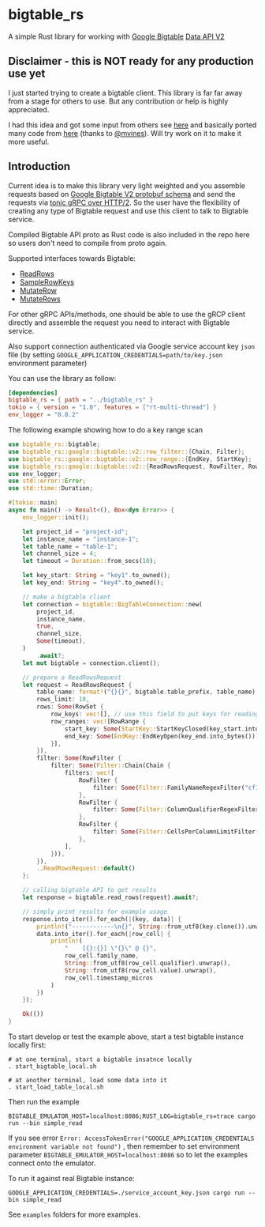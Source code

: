 # bigtable_rs

A simple Rust library for working
with [Google Bigtable](https://cloud.google.com/bigtable/docs/) [Data API V2](https://cloud.google.com/bigtable/docs/reference/data/rpc/google.bigtable.v2)

## Disclaimer - this is NOT ready for any production use yet

I just started trying to create a bigtable client. This library is far far away from a stage for others to use. But any
contribution or help is highly appreciated.

I had this idea and got some input from others see [here](https://github.com/durch/rust-bigtable/issues/4)
and basically ported many code from [here](
https://github.com/solana-labs/solana/tree/master/storage-bigtable)
(thanks to [@mvines](https://github.com/mvines)). Will try work on it to make it more useful.

## Introduction

Current idea is to make this library very light weighted and you assemble requests based
on [Google Bigtable V2 protobuf schema](https://github.com/googleapis/googleapis/blob/master/google/bigtable/v2/bigtable.proto)
and send the requests via [tonic gRPC over HTTP/2](https://github.com/hyperium/tonic). So the user have the flexibility
of creating any type of Bigtable request and use this client to talk to Bigtable service.

Compiled Bigtable API proto as Rust code is also included in the repo here so users don't need to compile from proto
again.

Supported interfaces towards Bigtable:

* [ReadRows](https://github.com/googleapis/googleapis/blob/master/google/bigtable/v2/bigtable.proto#L55)
* [SampleRowKeys](https://github.com/googleapis/googleapis/blob/master/google/bigtable/v2/bigtable.proto#L68)
* [MutateRow](https://github.com/googleapis/googleapis/blob/master/google/bigtable/v2/bigtable.proto#L78)
* [MutateRows](https://github.com/googleapis/googleapis/blob/master/google/bigtable/v2/bigtable.proto#L90)

For other gRPC APIs/methods, one should be able to use the gRCP client directly and assemble the request you need to
interact with Bigtable service.

Also support connection authenticated via Google service account key `json` file
(by setting `GOOGLE_APPLICATION_CREDENTIALS=path/to/key.json` environment parameter)

You can use the library as follow:

```toml
[dependencies]
bigtable_rs = { path = "../bigtable_rs" }
tokio = { version = "1.0", features = ["rt-multi-thread"] }
env_logger = "0.8.2"
```

The following example showing how to do a key range scan

```rust
use bigtable_rs::bigtable;
use bigtable_rs::google::bigtable::v2::row_filter::{Chain, Filter};
use bigtable_rs::google::bigtable::v2::row_range::{EndKey, StartKey};
use bigtable_rs::google::bigtable::v2::{ReadRowsRequest, RowFilter, RowRange, RowSet};
use env_logger;
use std::error::Error;
use std::time::Duration;

#[tokio::main]
async fn main() -> Result<(), Box<dyn Error>> {
    env_logger::init();

    let project_id = "project-id";
    let instance_name = "instance-1";
    let table_name = "table-1";
    let channel_size = 4;
    let timeout = Duration::from_secs(10);

    let key_start: String = "key1".to_owned();
    let key_end: String = "key4".to_owned();

    // make a bigtable client
    let connection = bigtable::BigTableConnection::new(
        project_id,
        instance_name,
        true,
        channel_size,
        Some(timeout),
    )
        .await?;
    let mut bigtable = connection.client();

    // prepare a ReadRowsRequest
    let request = ReadRowsRequest {
        table_name: format!("{}{}", bigtable.table_prefix, table_name),
        rows_limit: 10,
        rows: Some(RowSet {
            row_keys: vec![], // use this field to put keys for reading specific rows
            row_ranges: vec![RowRange {
                start_key: Some(StartKey::StartKeyClosed(key_start.into_bytes())),
                end_key: Some(EndKey::EndKeyOpen(key_end.into_bytes())),
            }],
        }),
        filter: Some(RowFilter {
            filter: Some(Filter::Chain(Chain {
                filters: vec![
                    RowFilter {
                        filter: Some(Filter::FamilyNameRegexFilter("cf1".to_owned())),
                    },
                    RowFilter {
                        filter: Some(Filter::ColumnQualifierRegexFilter("c1".as_bytes().to_vec())),
                    },
                    RowFilter {
                        filter: Some(Filter::CellsPerColumnLimitFilter(2)),
                    },
                ],
            })),
        }),
        ..ReadRowsRequest::default()
    };

    // calling bigtable API to get results
    let response = bigtable.read_rows(request).await?;

    // simply print results for example usage
    response.into_iter().for_each(|(key, data)| {
        println!("------------\n{}", String::from_utf8(key.clone()).unwrap());
        data.into_iter().for_each(|row_cell| {
            println!(
                "    [{}:{}] \"{}\" @ {}",
                row_cell.family_name,
                String::from_utf8(row_cell.qualifier).unwrap(),
                String::from_utf8(row_cell.value).unwrap(),
                row_cell.timestamp_micros
            )
        })
    });

    Ok(())
}

```

To start develop or test the example above, start a test bigtable instance locally first:

```
# at one terminal, start a bigtable insatnce locally
. start_bigtable_local.sh

# at another terminal, load some data into it
. start_load_table_local.sh
```

Then run the example

```
BIGTABLE_EMULATOR_HOST=localhost:8086;RUST_LOG=bigtable_rs=trace cargo run --bin simple_read
```

If you see error `Error: AccessTokenError("GOOGLE_APPLICATION_CREDENTIALS environment variable not found")`
, then remember to set environment parameter `BIGTABLE_EMULATOR_HOST=localhost:8086`
so to let the examples connect onto the emulator.

To run it against real Bigtable instance:

```
GOOGLE_APPLICATION_CREDENTIALS=./service_account_key.json cargo run --bin simple_read
```

See `examples` folders for more examples.